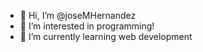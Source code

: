 - 👋 Hi, I’m @joseMHernandez
- 👀 I’m interested in programming!
- 🌱 I’m currently learning web development




